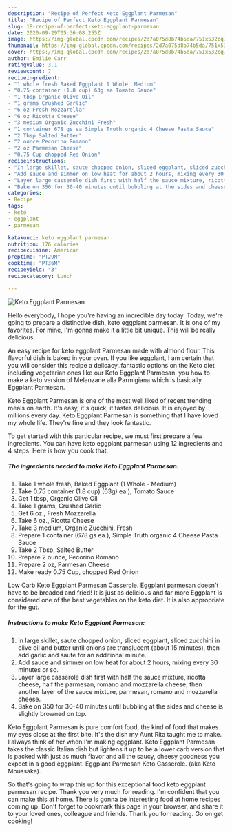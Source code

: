```yaml
---
description: "Recipe of Perfect Keto Eggplant Parmesan"
title: "Recipe of Perfect Keto Eggplant Parmesan"
slug: 18-recipe-of-perfect-keto-eggplant-parmesan
date: 2020-09-29T05:36:08.255Z
image: https://img-global.cpcdn.com/recipes/2d7a075d8b74b5da/751x532cq70/keto-eggplant-parmesan-recipe-main-photo.jpg
thumbnail: https://img-global.cpcdn.com/recipes/2d7a075d8b74b5da/751x532cq70/keto-eggplant-parmesan-recipe-main-photo.jpg
cover: https://img-global.cpcdn.com/recipes/2d7a075d8b74b5da/751x532cq70/keto-eggplant-parmesan-recipe-main-photo.jpg
author: Emilie Carr
ratingvalue: 3.1
reviewcount: 7
recipeingredient:
- "1 whole fresh Baked Eggplant 1 Whole  Medium"
- "0.75 container (1.8 cup) 63g ea Tomato Sauce"
- "1 tbsp Organic Olive Oil"
- "1 grams Crushed Garlic"
- "6 oz Fresh Mozzarella"
- "6 oz Ricotta Cheese"
- "3 medium Organic Zucchini Fresh"
- "1 container 678 gs ea Simple Truth organic 4 Cheese Pasta Sauce"
- "2 Tbsp Salted Butter"
- "2 ounce Pecorino Romano"
- "2 oz Parmesan Cheese"
- "0.75 Cup chopped Red Onion"
recipeinstructions:
- "In large skillet, saute chopped onion, sliced eggplant, sliced zucchini in olive oil and butter until onions are translucent (about 15 minutes), then add garlic and saute for an additional minute."
- "Add sauce and simmer on low heat for about 2 hours, mixing every 30 minutes or so."
- "Layer large casserole dish first with half the sauce mixture, ricotta cheese, half the parmesan, romano and mozzarella cheese, then another layer of the sauce mixture, parmesan, romano and mozzarella cheese."
- "Bake on 350 for 30-40 minutes until bubbling at the sides and cheese is slightly browned on top."
categories:
- Recipe
tags:
- keto
- eggplant
- parmesan

katakunci: keto eggplant parmesan 
nutrition: 176 calories
recipecuisine: American
preptime: "PT29M"
cooktime: "PT36M"
recipeyield: "3"
recipecategory: Lunch

---
```



![Keto Eggplant Parmesan](https://img-global.cpcdn.com/recipes/2d7a075d8b74b5da/751x532cq70/keto-eggplant-parmesan-recipe-main-photo.jpg)

Hello everybody, I hope you're having an incredible day today. Today, we're going to prepare a distinctive dish, keto eggplant parmesan. It is one of my favorites. For mine, I'm gonna make it a little bit unique. This will be really delicious.

An easy recipe for keto eggplant Parmesan made with almond flour. This flavorful dish is baked in your oven. If you like eggplant, I am certain that you will consider this recipe a delicacy..fantastic options on the Keto diet including vegetarian ones like our Keto Eggplant Parmesan. you how to make a keto version of Melanzane alla Parmigiana which is basically Eggplant Parmesan.

Keto Eggplant Parmesan is one of the most well liked of recent trending meals on earth. It's easy, it's quick, it tastes delicious. It is enjoyed by millions every day. Keto Eggplant Parmesan is something that I have loved my whole life. They're fine and they look fantastic.


To get started with this particular recipe, we must first prepare a few ingredients. You can have keto eggplant parmesan using 12 ingredients and 4 steps. Here is how you cook that.

<!--inarticleads1-->

##### The ingredients needed to make Keto Eggplant Parmesan:

1. Take 1 whole fresh, Baked Eggplant (1 Whole - Medium)
1. Take 0.75 container (1.8 cup) (63g) ea.), Tomato Sauce
1. Get 1 tbsp, Organic Olive Oil
1. Take 1 grams, Crushed Garlic
1. Get 6 oz., Fresh Mozzarella
1. Take 6 oz., Ricotta Cheese
1. Take 3 medium, Organic Zucchini, Fresh
1. Prepare 1 container (678 gs ea.), Simple Truth organic 4 Cheese Pasta Sauce
1. Take 2 Tbsp, Salted Butter
1. Prepare 2 ounce, Pecorino Romano
1. Prepare 2 oz, Parmesan Cheese
1. Make ready 0.75 Cup, chopped Red Onion


Low Carb Keto Eggplant Parmesan Casserole. Eggplant parmesan doesn&#39;t have to be breaded and fried! It is just as delicious and far more Eggplant is considered one of the best vegetables on the keto diet. It is also appropriate for the gut. 

<!--inarticleads2-->

##### Instructions to make Keto Eggplant Parmesan:

1. In large skillet, saute chopped onion, sliced eggplant, sliced zucchini in olive oil and butter until onions are translucent (about 15 minutes), then add garlic and saute for an additional minute.
1. Add sauce and simmer on low heat for about 2 hours, mixing every 30 minutes or so.
1. Layer large casserole dish first with half the sauce mixture, ricotta cheese, half the parmesan, romano and mozzarella cheese, then another layer of the sauce mixture, parmesan, romano and mozzarella cheese.
1. Bake on 350 for 30-40 minutes until bubbling at the sides and cheese is slightly browned on top.


Keto Eggplant Parmesan is pure comfort food, the kind of food that makes my eyes close at the first bite. It&#39;s the dish my Aunt Rita taught me to make. I always think of her when I&#39;m making eggplant. Keto Eggplant Parmesan takes the classic Italian dish but lightens it up to be a lower carb version that is packed with just as much flavor and all the saucy, cheesy goodness you expcet in a good eggplant. Eggplant Parmesan Keto Casserole. (aka Keto Moussaka). 

So that's going to wrap this up for this exceptional food keto eggplant parmesan recipe. Thank you very much for reading. I'm confident that you can make this at home. There is gonna be interesting food at home recipes coming up. Don't forget to bookmark this page in your browser, and share it to your loved ones, colleague and friends. Thank you for reading. Go on get cooking!
